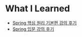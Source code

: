 # What I Learned

- [Spring 핵심 원리 기본편 강의 후기](/contents/2023-04/2023-04-09.md)
- [Spring 입문 강의 후기](/contents/2023-04/2023-04-10.md)
